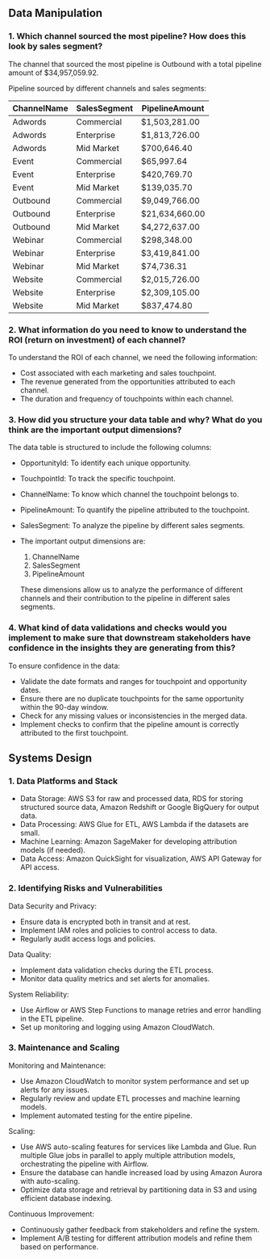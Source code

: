 ## Data Manipulation

### 1. Which channel sourced the most pipeline? How does this look by sales segment?
The channel that sourced the most pipeline is Outbound with a total pipeline amount of $34,957,059.92.

Pipeline sourced by different channels and sales segments:

ChannelName	| SalesSegment | PipelineAmount
--- | --- | ---
Adwords	| Commercial | $1,503,281.00
Adwords	|Enterprise	|$1,813,726.00
Adwords	|Mid Market	|$700,646.40
Event	|Commercial	|$65,997.64
Event	|Enterprise	|$420,769.70
Event	|Mid Market	|$139,035.70
Outbound|	Commercial	|$9,049,766.00
Outbound|	Enterprise	|$21,634,660.00
Outbound|	Mid Market	|$4,272,637.00
Webinar	|Commercial	|$298,348.00
Webinar	|Enterprise	|$3,419,841.00
Webinar	|Mid Market	|$74,736.31
Website	|Commercial	|$2,015,726.00
Website	|Enterprise	|$2,309,105.00
Website	|Mid Market	|$837,474.80


### 2. What information do you need to know to understand the ROI (return on investment) of each channel?
To understand the ROI of each channel, we need the following information:

* Cost associated with each marketing and sales touchpoint.
* The revenue generated from the opportunities attributed to each channel.
* The duration and frequency of touchpoints within each channel.

### 3. How did you structure your data table and why? What do you think are the important output dimensions?
The data table is structured to include the following columns:

* OpportunityId: To identify each unique opportunity.
* TouchpointId: To track the specific touchpoint.
* ChannelName: To know which channel the touchpoint belongs to.
* PipelineAmount: To quantify the pipeline attributed to the touchpoint.
* SalesSegment: To analyze the pipeline by different sales segments.
* The important output dimensions are:
    1. ChannelName
    2. SalesSegment
    3. PipelineAmount
    
    These dimensions allow us to analyze the performance of different channels and their contribution to the pipeline in different sales segments.

### 4. What kind of data validations and checks would you implement to make sure that downstream stakeholders have confidence in the insights they are generating from this?
To ensure confidence in the data:

* Validate the date formats and ranges for touchpoint and opportunity dates.
* Ensure there are no duplicate touchpoints for the same opportunity within the 90-day window.
* Check for any missing values or inconsistencies in the merged data.
* Implement checks to confirm that the pipeline amount is correctly attributed to the first touchpoint.

## Systems Design

### 1. Data Platforms and Stack
* Data Storage: AWS S3 for raw and processed data, RDS for storing structured source data, Amazon Redshift or Google BigQuery for output data.
* Data Processing: AWS Glue for ETL, AWS Lambda if the datasets are small.
* Machine Learning: Amazon SageMaker for developing attribution models (if needed).
* Data Access: Amazon QuickSight for visualization, AWS API Gateway for API access.

### 2. Identifying Risks and Vulnerabilities
Data Security and Privacy:

* Ensure data is encrypted both in transit and at rest.
* Implement IAM roles and policies to control access to data.
* Regularly audit access logs and policies.

Data Quality:

* Implement data validation checks during the ETL process.
* Monitor data quality metrics and set alerts for anomalies.

System Reliability:

* Use Airflow or AWS Step Functions to manage retries and error handling in the ETL pipeline.
* Set up monitoring and logging using Amazon CloudWatch.

### 3. Maintenance and Scaling
Monitoring and Maintenance:

* Use Amazon CloudWatch to monitor system performance and set up alerts for any issues.
* Regularly review and update ETL processes and machine learning models.
* Implement automated testing for the entire pipeline.

Scaling:

* Use AWS auto-scaling features for services like Lambda and Glue. Run multiple Glue jobs in parallel to apply multiple attribution models, orchestrating the pipeline with Airflow.
* Ensure the database can handle increased load by using Amazon Aurora with auto-scaling.
* Optimize data storage and retrieval by partitioning data in S3 and using efficient database indexing.

Continuous Improvement:

* Continuously gather feedback from stakeholders and refine the system.
* Implement A/B testing for different attribution models and refine them based on performance.